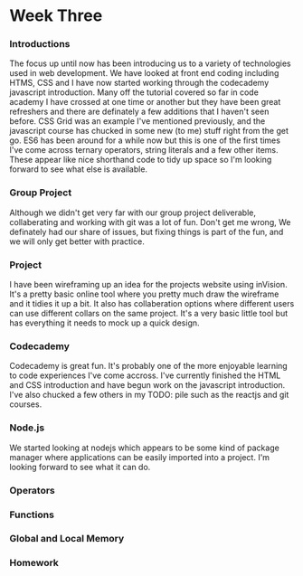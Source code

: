 # Week Three

### Introductions
The focus up until now has been introducing us to a variety of technologies used in web development. We have looked at front end coding including HTMS, CSS and I have now started working through the codecademy javascript introduction. Many off the tutorial covered so far in code academy I have crossed at one time or another but they have been great refreshers and there are definately a few additions that I haven't seen before. CSS Grid was an example I've mentioned previously, and the javascript course has chucked in some new (to me) stuff right from the get go. ES6 has been around for a while now but this is one of the first times I've come across ternary operators, string literals and a few other items. These appear like nice shorthand code to tidy up space so I'm looking forward to see what else is available.

### Group Project
Although we didn't get very far with our group project deliverable, collaberating and working with git was a lot of fun. Don't get me wrong, We definately had our share of issues, but fixing things is part of the fun, and we will only get better with practice.

### Project
I have been wireframing up an idea for the projects website using inVision. It's a pretty basic online tool where you pretty much draw the wireframe and it tidies it up a bit. It also has collaberation options where different users can use different collars on the same project. It's a very basic little tool but has everything it needs to mock up a quick design.

### Codecademy
Codecademy is great fun. It's probably one of the more enjoyable learning to code experiences I've come accross. I've currently finished the HTML and CSS introduction and have begun work on the javascript introduction. I've also chucked a few others in my TODO: pile such as the reactjs and git courses.

### Node.js
We started looking at nodejs which appears to be some kind of package manager where applications can be easily imported into a project. I'm looking forward to see what it can do.

### Operators

### Functions

### Global and Local Memory

### Homework